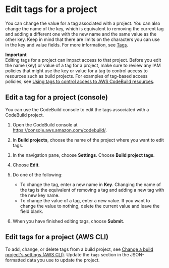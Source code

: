 # Edit tags for a project<a name="how-to-tag-project-update"></a>

You can change the value for a tag associated with a project\. You can also change the name of the key, which is equivalent to removing the current tag and adding a different one with the new name and the same value as the other key\. Keep in mind that there are limits on the characters you can use in the key and value fields\. For more information, see [Tags](limits.md#tag-limits)\.

**Important**  
Editing tags for a project can impact access to that project\. Before you edit the name \(key\) or value of a tag for a project, make sure to review any IAM policies that might use the key or value for a tag to control access to resources such as build projects\. For examples of tag\-based access policies, see [Using tags to control access to AWS CodeBuild resources](auth-and-access-control-using-tags.md)\.

## Edit a tag for a project \(console\)<a name="how-to-tag-project-update-console"></a>

You can use the CodeBuild console to edit the tags associated with a CodeBuild project\. 

1. Open the CodeBuild console at [https://console\.aws\.amazon\.com/codebuild/](https://console.aws.amazon.com/codebuild/)\.

1. In **Build projects**, choose the name of the project where you want to edit tags\.

1. In the navigation pane, choose **Settings**\. Choose **Build project tags**\. 

1. Choose **Edit**\.

1. Do one of the following:
   + To change the tag, enter a new name in **Key**\. Changing the name of the tag is the equivalent of removing a tag and adding a new tag with the new key name\.
   + To change the value of a tag, enter a new value\. If you want to change the value to nothing, delete the current value and leave the field blank\.

1. When you have finished editing tags, choose **Submit**\.

## Edit tags for a project \(AWS CLI\)<a name="how-to-tag-project-update-cli"></a>

 To add, change, or delete tags from a build project, see [Change a build project's settings \(AWS CLI\)](change-project-cli.md)\. Update the `tags` section in the JSON\-formatted data you use to update the project\. 